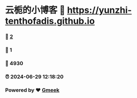 # 云栀的小博客 :link: https://yunzhi-tenthofadis.github.io 
### :page_facing_up: [2](https://yunzhi-tenthofadis.github.io/tag.html) 
### :speech_balloon: 1 
### :hibiscus: 4930 
### :alarm_clock: 2024-06-29 12:18:20 
### Powered by :heart: [Gmeek](https://github.com/Meekdai/Gmeek)
